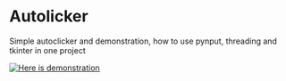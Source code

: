 # Autolicker
Simple autoclicker and demonstration, how to use pynput, threading and tkinter in one project

[![Here is demonstration](https://img.youtube.com/vi/ogu2Kmmey2s/0.jpg)](https://www.youtube.com/watch?v=ogu2Kmmey2s)
